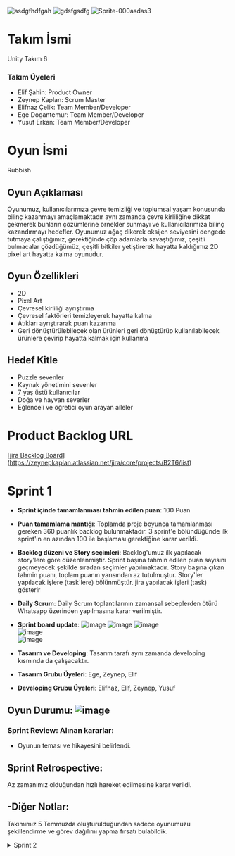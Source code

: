 ![asdgfhdfgah](https://github.com/elifnazcelik/OUABootcamp2024/assets/120333911/15175df1-39e2-45dd-8a86-b870c11ee215) ![gdsfgsdfg](https://github.com/elifnazcelik/OUABootcamp2024/assets/120333911/f603f29e-9574-4dd6-a4a0-dac5e858a1b8) ![Sprite-000asdas3](https://github.com/elifnazcelik/OUABootcamp2024/assets/120333911/87084788-3b66-43e9-a7f8-53ecb70fd1ed)
# Takım İsmi





Unity Takım 6


### Takım Üyeleri
- Elif Şahin: Product Owner
- Zeynep Kaplan: Scrum Master
- Elifnaz Çelik: Team Member/Developer
- Ege Dogantemur: Team Member/Developer
- Yusuf Erkan: Team Member/Developer

# Oyun İsmi
Rubbish

## Oyun Açıklaması
Oyunumuz, kullanıcılarımıza çevre temizliği ve toplumsal yaşam konusunda bilinç kazanmayı amaçlamaktadır aynı zamanda çevre kirliliğine dikkat çekmerek bunların çözümlerine örnekler sunmayı ve kullanıcılarımıza bilinç kazandırmayı hedefler. Oyunumuz ağaç dikerek oksijen seviyesini dengede tutmaya çalıştığımız, gerektiğinde çöp adamlarla savaştığımız, çeşitli bulmacalar çözdüğümüz, çeşitli bitkiler yetiştirerek hayatta kaldığımız 2D pixel art hayatta kalma oyunudur.
## Oyun Özellikleri
- 2D
- Pixel Art
- Çevresel kirliliği ayrıştırma 
- Çevresel faktörleri temizleyerek hayatta kalma
- Atıkları ayrıştırarak puan kazanma
- Geri dönüştürülebilecek olan ürünleri geri dönüştürüp kullanılabilecek ürünlere çevirip hayatta kalmak için kullanma 
## Hedef Kitle
- Puzzle sevenler
- Kaynak yönetimini sevenler
- 7 yaş üstü kullanıcılar
- Doğa ve hayvan severler
- Eğlenceli ve öğretici oyun arayan aileler
# Product Backlog URL
[[jira Backlog Board](https://zeynepkaplan.atlassian.net/jira/core/projects/B2T6/list?filter=updatedDate%20%3E%3D%20-1w&hideDone=false)](https://zeynepkaplan.atlassian.net/jira/core/projects/B2T6/list)

# Sprint 1

- **Sprint içinde tamamlanması tahmin edilen puan**: 100 Puan

- **Puan tamamlama mantığı**: Toplamda proje boyunca tamamlanması gereken 360 puanlık backlog bulunmaktadır. 3 sprint'e bölündüğünde ilk sprint'in en azından 100 ile başlaması gerektiğine karar verildi.

- **Backlog düzeni ve Story seçimleri**: Backlog'umuz ilk yapılacak story'lere göre düzenlenmiştir. Sprint başına tahmin edilen puan sayısını geçmeyecek şekilde sıradan seçimler yapılmaktadır. Story başına çıkan tahmin puanı, toplam puanın yarısından az tutulmuştur.
Story'ler yapılacak işlere (task'lere) bölünmüştür. jira yapılacak işleri (task) gösterir

- **Daily Scrum**: Daily Scrum toplantılarının zamansal sebeplerden ötürü Whatsapp üzerinden yapılmasına karar verilmiştir.
- **Sprint board update**: 
![image](https://github.com/elifnazcelik/OUABootcamp2024/assets/117751053/e59bd3cf-8891-46b0-b6a6-7ffe5ac61948)
![image](https://github.com/elifnazcelik/OUABootcamp2024/assets/117751053/e5ea93bd-a5a0-4398-a57d-bb31eabbf1be)
![image](https://github.com/elifnazcelik/OUABootcamp2024/assets/117751053/fb6d078d-2ebf-44e8-b6f0-486946d4fbe5)<br>
![image](https://github.com/elifnazcelik/OUABootcamp2024/assets/117751053/51a9e359-c73a-401e-a299-2ce44c41d9ae)<br>
![image](https://github.com/elifnazcelik/OUABootcamp2024/assets/117751053/b5c094ae-4c34-47b8-a7fa-6af62757184f)

- **Tasarım ve Developing**: Tasarım tarafı aynı zamanda developing kısmında da çalışacaktır.
- **Tasarım Grubu Üyeleri**: Ege, Zeynep, Elif
- **Developing Grubu Üyeleri**: Elifnaz, Elif, Zeynep, Yusuf




## **Oyun Durumu**: ![image](https://github.com/elifnazcelik/OUABootcamp2024/assets/117751053/657ed4ca-695b-4c18-8b08-503b41421c35)



### Sprint Review: Alınan kararlar: 
- Oyunun teması ve hikayesini belirlendi.
## Sprint Retrospective:
Az zamanımız olduğundan hızlı hareket edilmesine karar verildi.

## -Diğer Notlar:

  Takımımız 5 Temmuzda oluşturulduğundan sadece oyunumuzu şekillendirme ve görev dağılımı yapma fırsatı bulabildik.
  
<details>
<summary>Sprint 2</summary>
<p>- **Sprint Notes**
  - Map, karakter, düşman, pazar tezgahı çizimleri yapıldı.
  - Kraktere temel mekanikler, toplama mekaniği, animasyonlar, kamera, ağaç kesme mekaniği eklendi.
  - Envanter, toolbar, gece gündüz döngüsü eklendi.
  - Düşman ve düşman takip mekanikleri eklendi.
  - Tavşan animasyonları ve tavşanın insanı takip etmesi eklendi.

- **Sprintte Tamamlanması Beklenen Puan**: 200 puan

- **Sprintte Tamamlanan Puan**: (160 puan) Takımımız geç oluşturulduğu için bu sprinte düşen görev miktarı fazlaydı. Yoğunluklar sebebiyle bazı görevler tamamlanamadı. Tamamlanamayan görevlerin 3. Sprinte aktarılmasına karar verildi.

- **Daily Scrum**: [Sprint2DailyScrum.docx](https://github.com/user-attachments/files/16324994/Sprint2DailyScrum.docx)
- **Sprint Board Update**:
![image](https://github.com/user-attachments/assets/1b430d2b-09bd-4abc-9a92-051ced34abe1)
![image](https://github.com/user-attachments/assets/ff6a3d2f-934f-4f3e-b2bd-f027b466d0f4)
![image](https://github.com/user-attachments/assets/35eea0e7-7642-4b60-919c-7055361f90d5)
![image](https://github.com/user-attachments/assets/6aebb89d-27bc-4c76-a87d-5f821c426c41)





## **Oyun Durumu**
![Görsel 1](https://github.com/user-attachments/assets/909fd2ed-3fed-4726-9a34-50614e32289a)
![Görsel 2](https://github.com/user-attachments/assets/bf543f86-879d-416e-98f6-e82a6122e2b0)

![Görsel 3](https://github.com/user-attachments/assets/a55e4753-efa7-48f1-b85d-4a8a22827bc6)

[![Video Başlığı](https://github.com/user-attachments/assets/1ceec7c2-597c-43d2-bdd7-9b489cb4e379)

[![Video Başlığı](https://github.com/user-attachments/assets/bad69f49-8aac-4513-81c7-76989a505632)





- **Sprint Review Participants**: Zeynep Kaplan, Elif Şahin, Elifnaz Çelik, Ege Dogantemur

## Sprint Retrospective: 
- Oyunun dizaynı açısından kararlar alındı.
- Yapılmış özellikler hakkında konuşuldu.
- Daha sık iletişime geçilmeye ve daha çok toplantı yapılmaya karar verildi.
- Yapılan hatalar hakkında öneriler verildi.
- Oyunun hızlıca birleştirilebilmesi için mapin oyuna en kısa zamanda eklenmesi gerektiğine karar verildi.<p>
</details>
